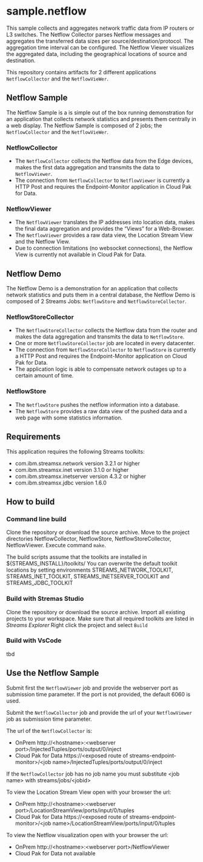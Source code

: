 # sample.netflow

This sample collects and aggregates network traffic data from IP routers or L3 switches. 
The Netflow Collector parses Netflow messages and aggregates the transferred data sizes per source/destination/protocol. 
The aggregation time interval can be configured. 
The Netflow Viewer visualizes the aggregated data, including the geographical locations of source and destination.

This repository contains artifacts for 2 different applications `NetflowCollector` and the `NetflowVieWer`.

## Netflow Sample

The Netflow Sample is a is simple out of the box running demonstration for an application that collects network statistics and presents them centrally in a web display. The Netflow Sample is composed of 2 jobs; the `NetflowCollector` and the `NetflowVieWer`.

### NetflowCollector

* The `NetflowCollector` collects the Netflow data from the Edge devices, makes the first data aggregation and transmits the data to `NetflowViewer`.
* The connection from `NetflowCollector` to `NetflowViewer` is currently a HTTP Post and requires the Endpoint-Monitor application in Cloud Pak for Data.

### NetflowViewer

* The `NetflowViewer` translates the IP addresses into location data, makes the final data aggregation and provides the “Views” for a Web-Browser.
* The `NetflowViewer` provides a raw data view, the Location Stream View and the Netflow View.
* Due to connection limitations (no websocket connections), the Netflow View is currently not available in Cloud Pak for Data.

## Netflow Demo

The Netflow Demo is a demonstration for an application that collects network statistics and puts them in a central database, the Netflow Demo is composed of 2 Streams Jobs: `NetflowStore` and `NetflowStoreCollector`.

### NetflowStoreCollector

* The `NetflowStoreCollector` collects the Netflow data from the router and makes the data aggregation and transmits the data to `NetflowStore`.
* One or more  `NetflowStoreCollector` job are located in every datacenter.
* The connection from `NetflowStoreCollector` to `NetflowStore` is currently a HTTP Post and requires the Endpoint-Monitor application on Cloud Pak for Data.
* The application logic is able to compensate network outages up to a certain amount of time.

### NetflowStore

* The `NetflowStore` pushes the netflow information into a database.
* The `NetflowStore` provides a raw data view of the pushed data and a web page with some statistics information.

## Requirements

This application requires the following Streams toolkits:

* com.ibm.streamsx.network version 3.2.1 or higher
* com.ibm.streamsx.inet version 3.1.0 or higher
* com.ibm.streamsx.inetserver version 4.3.2 or higher
* com.ibm.streamsx.jdbc version 1.6.0

## How to build

### Command line build

Clone the repository or download the source archive.
Move to the project directories NetflowCollector, NetflowStore, NetflowStoreCollector, NetflowViewer. Execute command `make`.

The build scripts assume that the toolkits are installed in ${STREAMS_INSTALL}/toolkits/
You can overwrite the default toolkit locations by setting environments STREAMS_NETWORK_TOOLKIT, STREAMS_INET_TOOLKIT, STREAMS_INETSERVER_TOOLKIT and STREAMS_JDBC_TOOLKIT

### Build with Stremas Studio

Clone the repository or download the source archive.
Import all existing projects to your workspace.
Make sure that all required toolkits are listed in *Streams Explorer*
Right click the project and select `Build`

### Build with VsCode

tbd

## Use the Netflow Sample

Submit first the `NetflowViewer` job and provide the webserver port as submission time parameter. If the port is not provided, the default 6060 is used.

Submit the `NetflowCollector` job and provide the url of your `NetflowViewer` job as submission time parameter.

The url of the `NetflowCollector` is:

* OnPrem              http://\<hostname\>:\<webserver port\>/InjectedTuples/ports/output/0/inject
* Cloud Pak for Data  https://\<exposed route of streams-endpoint-monitor\>/\<job name\>/InjectedTuples/ports/output/0/inject

If the `NetflowCollector` job has no job name you must substitute \<job name\> with streams/jobs/\<jobid\>

To view the Location Stream View open with your browser the url:

* OnPrem             http://\<hostname\>:\<webserver port\>/LocationStreamView/ports/input/0/tuples
* Cloud Pak for Data https://\<exposed route of streams-endpoint-monitor\>/\<job name\>/LocationStreamView/ports/input/0/tuples

To view the Netflow visualization open with your browser the url:

* OnPrem             http://\<hostname\>:\<webserver port\>/NetflowViewer
* Cloud Pak for Data not available

